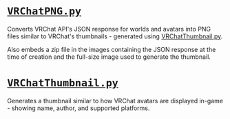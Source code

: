 # [`VRChatPNG.py`](VRChatPNG/VRChatPNG.py)

Converts VRChat API's JSON response for worlds and avatars into PNG files similar to VRChat's thumbnails - generated using [VRChatThumbnail.py](#vrchatthumbnailpy).

Also embeds a zip file in the images containing the JSON response at the time of creation and the full-size image used to generate the thumbnail.

# [`VRChatThumbnail.py`](VRChatPNG/VRChatThumbnail.py)

Generates a thumbnail similar to how VRChat avatars are displayed in-game - showing name, author, and supported platforms.
